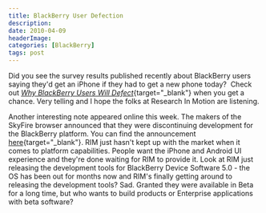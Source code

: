 ```yaml
---
title: BlackBerry User Defection
description: 
date: 2010-04-09
headerImage: 
categories: [BlackBerry]
tags: post
---
```


Did you see the survey results published recently about BlackBerry users saying they'd get an iPhone if they had to get a new phone today?  Check out [_Why BlackBerry Users Will Defect_](https://www.marketwatch.com/story/why-blackberry-users-will-defect-2010-03-31){target="_blank"} when you get a chance. Very telling and I hope the folks at Research In Motion are listening.

Another interesting note appeared online this week. The makers of the SkyFire browser announced that they were discontinuing development for the BlackBerry platform. You can find the announcement [here](https://www.skyfire.com/blog/2010/04/07/android-blackberry-and-beyond/){target="_blank"}. RIM just hasn't kept up with the market when it comes to platform capabilities. People want the iPhone and Android UI experience and they're done waiting for RIM to provide it. Look at RIM just releasing the development tools for BlackBerry Device Software 5.0 - the OS has been out for months now and RIM's finally getting around to releasing the development tools? Sad. Granted they were available in Beta for a long time, but who wants to build products or Enterprise applications with beta software?